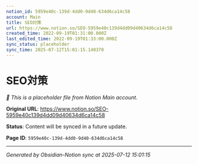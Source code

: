 ```yaml
---
notion_id: 5959e40c-139d-4dd0-9d40-634d6ca14c58
account: Main
title: SEO対策
url: https://www.notion.so/SEO-5959e40c139d4dd09d40634d6ca14c58
created_time: 2022-09-19T01:31:00.000Z
last_edited_time: 2022-09-19T01:33:00.000Z
sync_status: placeholder
sync_time: 2025-07-12T15:01:15.140370
---
```


# SEO対策

*🔄 This is a placeholder file from Notion Main account.*

**Original URL**: https://www.notion.so/SEO-5959e40c139d4dd09d40634d6ca14c58

**Status**: Content will be synced in a future update.

**Page ID**: `5959e40c-139d-4dd0-9d40-634d6ca14c58`

---

*Generated by Obsidian-Notion sync at 2025-07-12 15:01:15*
